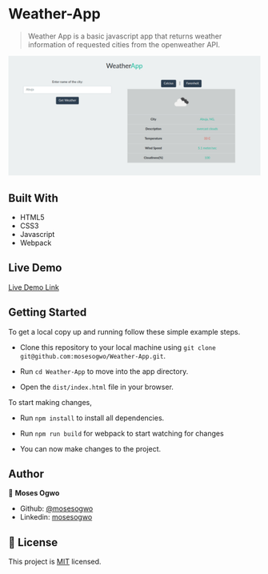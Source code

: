 # Weather-App

> Weather App is a basic javascript app that returns weather information of requested cities from the openweather API.

![](2020-04-02-13-54-42.png)

## Built With

- HTML5
- CSS3
- Javascript
- Webpack

## Live Demo

[Live Demo Link](https://mosesogwo.github.io/Weather-App/)


## Getting Started

To get a local copy up and running follow these simple example steps.

 - Clone this repository to your local machine using ```git clone git@github.com:mosesogwo/Weather-App.git```.

 - Run ```cd Weather-App``` to move into the app directory.

 - Open the ```dist/index.html``` file in your browser.

To start making changes,
- Run `npm install` to install all dependencies.

- Run `npm run build` for webpack to start watching for changes

- You can now make changes to the project.

## Author

👤 **Moses Ogwo**

- Github: [@mosesogwo](https://github.com/mosesogwo)
- Linkedin: [mosesogwo](https://www.linkedin.com/in/mosesogwo/)


## 📝 License

This project is [MIT](http://www.tldrlegal.com/license/mit-license) licensed.
